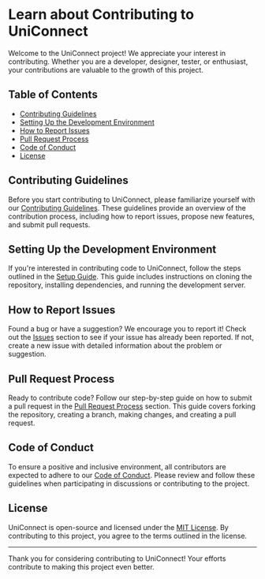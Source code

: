 # Learn about Contributing to UniConnect

Welcome to the UniConnect project! We appreciate your interest in contributing. Whether you are a developer, designer, tester, or enthusiast, your contributions are valuable to the growth of this project.

## Table of Contents

- [Contributing Guidelines](#contributing-guidelines)
- [Setting Up the Development Environment](#setting-up-the-development-environment)
- [How to Report Issues](#how-to-report-issues)
- [Pull Request Process](#pull-request-process)
- [Code of Conduct](#code-of-conduct)
- [License](#license)

## Contributing Guidelines

Before you start contributing to UniConnect, please familiarize yourself with our [Contributing Guidelines](CONTRIBUTING.md). These guidelines provide an overview of the contribution process, including how to report issues, propose new features, and submit pull requests.

## Setting Up the Development Environment

If you're interested in contributing code to UniConnect, follow the steps outlined in the [Setup Guide](CONTRIBUTING.md#how-to-contribute). This guide includes instructions on cloning the repository, installing dependencies, and running the development server.

## How to Report Issues

Found a bug or have a suggestion? We encourage you to report it! Check out the [Issues](https://github.com/doubtcrack/uniconnect-client/issues) section to see if your issue has already been reported. If not, create a new issue with detailed information about the problem or suggestion.

## Pull Request Process

Ready to contribute code? Follow our step-by-step guide on how to submit a pull request in the [Pull Request Process](CONTRIBUTING.md#pull-requests) section. This guide covers forking the repository, creating a branch, making changes, and creating a pull request.

## Code of Conduct

To ensure a positive and inclusive environment, all contributors are expected to adhere to our [Code of Conduct](CODE_OF_CONDUCT.md). Please review and follow these guidelines when participating in discussions or contributing to the project.

## License

UniConnect is open-source and licensed under the [MIT License](LICENSE.md). By contributing to this project, you agree to the terms outlined in the license.

---

Thank you for considering contributing to UniConnect! Your efforts contribute to making this project even better.
